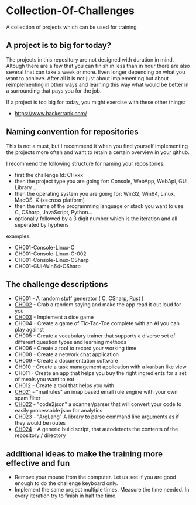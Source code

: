 # Collection-Of-Challenges
A collection of projects which can be used for training

## A project is to big for today?

The projects in this repository are not designed with duration in mind. Altough there are a few that you can finish in less than in hour there are also several that can take a week or more. Even longer depending on what you want to achieve. After all it is not just about implementing but about reimplementing in other ways and learning this way what would be better in a surrounding that pays you for the job.

If a project is too big for today, you might exercise with these other things:

- https://www.hackerrank.com/ 

## Naming convention for repositories

This is not a must, but I recommend it when you find yourself implementing the projects more often and want to retain a certain overview in your github.

I recommend the following structure for naming your repositories:
 - first the challenge Id: CHxxx
 - then the project type you are going for: Console, WebApp, WebApi, GUI, Library ...
 - then the operating system you are going for: Win32, Win64, Linux, MacOS, X (x=cross platform)
 - then the name of the programming language or stack you want to use: C, CSharp, JavaScript, Python...
 - optionally followed by a 3 digit number which is the iteration
and all seperated by hyphens

examples: 
- CH001-Console-Linux-C
- CH001-Console-Linux-C-002 
- CH001-Console-Linux-CSharp
- CH001-GUI-Win64-CSharp

## The challenge descriptions

- [CH001](CH001/README.md) - A random stuff generator ( [C](https://github.com/stho32/CH001-Console-Linux-C), [CSharp](https://github.com/stho32/CH001-Console-Linux-CSharp),  [Rust](https://github.com/stho32/CH001-Console-Linux-Rust) )
- [CH002](CH002/README.md) - Grab a random saying and make the app read it out loud for you
- [CH003](CH003/README.md) - Implement a dice game
- CH004 - Create a game of Tic-Tac-Toe complete with an AI you can play against
- CH005 - Create a vocabulary trainer that supports a diverse set of different question types and learning methods
- CH006 - Create a tool to record your working time
- CH008 - Create a network chat application
- CH009 - Create a documentation software
- CH010 - Create a task management application with a kanban like view
- CH011 - Create an app that helps you buy the right ingredients for a set of meals you want to eat
- CH012 - Create a tool that helps you with 
- [CH021](CH021/README.md) - "mailrules" an imap based email rule engine with your own spam filter
- [CH022](CH022/README.md) - "code2json" a scanner/parser that will convert your code to easily processable json for analytics
- [CH023](CH023/README.md) - "ArgLang" A library to parse command line arguments as if they would be routes
- [CH024](CH023/README.md) - A generic build script, that autodetects the contents of the repository / directory

## additional ideas to make the training more effective and fun

- Remove your mouse from the computer. Let us see if you are good enough to do the challenge keyboard only.
- Implement the same project multiple times. Measure the time needed. In every iteration try to finish in half the time.
